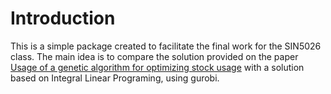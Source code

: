 # Introduction
This is a simple package created to facilitate the final work for the SIN5026 class. The main idea is to compare
the solution provided on the paper [Usage of a genetic algorithm for optimizing stock usage](https://dl.acm.org/doi/10.1145/3377929.3398159)
with a solution based on Integral Linear Programing, using gurobi.